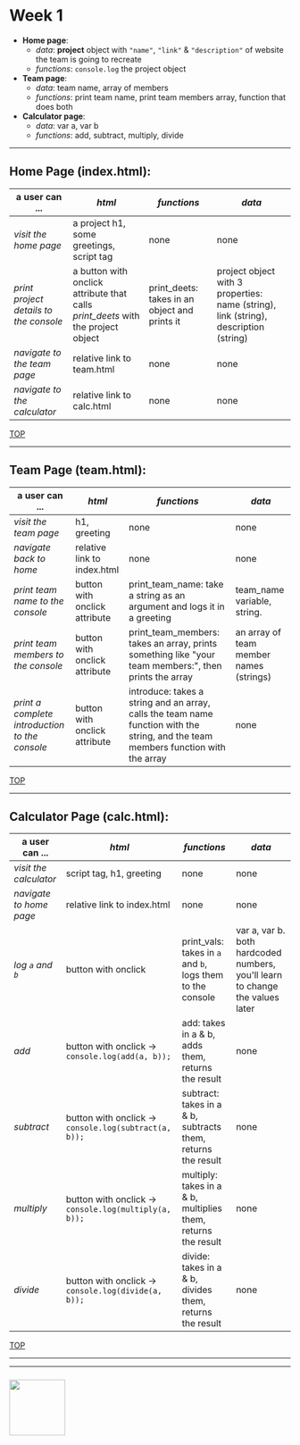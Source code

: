 # Week 1


* **Home page**:
    * _data_: **project** object with `"name"`, `"link"` & `"description"` of website the team is going to recreate
    * _functions_: `console.log` the project object
* **Team page**: 
    * _data_: team name, array of members
    * _functions_: print team name, print team members array, function that does both
* **Calculator page**: 
    * _data_: var a, var b
    * _functions_: add, subtract, multiply, divide


---

## Home Page (index.html):

| __a user can ...__ | _html_ | _functions_ | _data_ |
| --- | --- | --- | --- |
| _visit the home page_ | a project h1, some greetings, script tag | none | none |
| _print project details to the console_ | a button with onclick attribute that calls *print\_deets* with the project object | print_deets: takes in an object and prints it | project object with 3 properties: name (string), link (string), description (string) |
| _navigate to the team page_ | relative link to team.html | none | none |
| _navigate to the calculator_ | relative link to calc.html | none | none |

[TOP](#week-1)

---

## Team Page (team.html):

| __a user can ...__ | _html_ | _functions_ | _data_ |
| --- | --- | --- | --- |
| _visit the team page_ | h1, greeting | none | none |
| _navigate back to home_ | relative link to index.html | none | none |
| _print team name to the console_ | button with onclick attribute | print_team_name: take a string as an argument and logs it in a greeting | team_name variable, string. |
| _print team members to the console_ | button with onclick attribute | print_team_members: takes an array, prints something like "your team members:", then prints the array | an array of team member names (strings) |
| _print a complete introduction to the console_ | button with onclick attribute | introduce: takes a string and an array, calls the team name function with the string, and the team members function with the array | none |

[TOP](#week-1)

---

## Calculator Page (calc.html):

| __a user can ...__ | _html_ | _functions_ | _data_ |
| --- | --- | --- | --- |
| _visit the calculator_ | script tag, h1, greeting | none | none |
| _navigate to home page_ | relative link to index.html | none | none |
| _log `a` and `b`_ | button with onclick | print_vals: takes in `a` and `b`, logs them to the console | var a, var b.  both hardcoded numbers, you'll learn to change the values later |
| _add_ | button with onclick -> ```console.log(add(a, b));``` | add: takes in a & b, adds them, returns the result | none |
| _subtract_ | button with onclick -> ```console.log(subtract(a, b));``` | subtract: takes in a & b, subtracts them, returns the result | none |
| _multiply_ | button with onclick -> ```console.log(multiply(a, b));``` | multiply: takes in a & b, multiplies them, returns the result | none |
| _divide_ | button with onclick -> ```console.log(divide(a, b));``` | divide: takes in a & b, divides them, returns the result | none |

[TOP](#week-1)

___
___
### <a href="https://hackyourfuture.be" target="_blank"><img src="https://pbs.twimg.com/profile_images/984474625009741824/Bs_qKx6-_400x400.jpg" width="100" height="100"></img></a>
